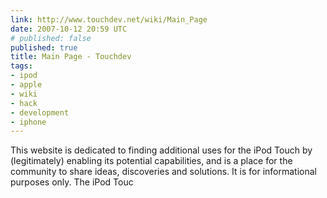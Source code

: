 ```yaml
---
link: http://www.touchdev.net/wiki/Main_Page
date: 2007-10-12 20:59 UTC
# published: false
published: true
title: Main Page - Touchdev
tags:
- ipod
- apple
- wiki
- hack
- development
- iphone
---
```


This website is dedicated to finding additional uses for the iPod Touch by (legitimately) enabling its potential capabilities, and is a place for the community to share ideas, discoveries and solutions. It is for informational purposes only. The iPod Touc
